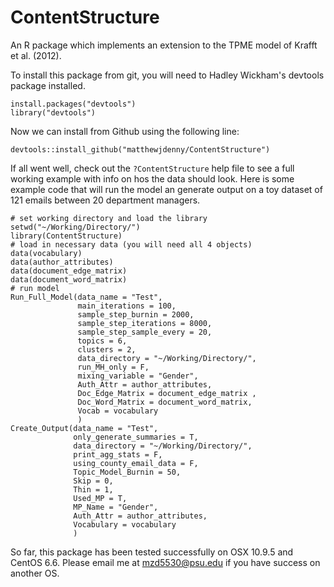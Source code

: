 # ContentStructure
An R package which implements an extension to the TPME model of Krafft et al. (2012). 

To install this package from git, you will need to Hadley Wickham's devtools package installed.

    install.packages("devtools")
    library("devtools")
    
Now we can install from Github using the following line:

    devtools::install_github("matthewjdenny/ContentStructure")

If all went well, check out the `?ContentStructure` help file to see a full working example with info on hos the data should look. Here is some example code that will run the model an generate output on a toy dataset of 121 emails between 20 department managers.

    # set working directory and load the library 
    setwd("~/Working/Directory/")
    library(ContentStructure)
    # load in necessary data (you will need all 4 objects)
    data(vocabulary)
    data(author_attributes)
    data(document_edge_matrix)
    data(document_word_matrix)
    # run model
    Run_Full_Model(data_name = "Test",  
                   main_iterations = 100, 
                   sample_step_burnin = 2000, 
                   sample_step_iterations = 8000,
                   sample_step_sample_every = 20,
                   topics = 6,
                   clusters = 2,
                   data_directory = "~/Working/Directory/",
                   run_MH_only = F,
                   mixing_variable = "Gender",
                   Auth_Attr = author_attributes, 
                   Doc_Edge_Matrix = document_edge_matrix ,
                   Doc_Word_Matrix = document_word_matrix, 
                   Vocab = vocabulary
                   )
    Create_Output(data_name = "Test",
                  only_generate_summaries = T, 
                  data_directory = "~/Working/Directory/",
                  print_agg_stats = F,
                  using_county_email_data = F,
                  Topic_Model_Burnin = 50,
                  Skip = 0, 
                  Thin = 1,
                  Used_MP = T,
                  MP_Name = "Gender",
                  Auth_Attr = author_attributes,
                  Vocabulary = vocabulary
                  )
            
So far, this package has been tested successfully on OSX 10.9.5 and CentOS 6.6. Please email me at <mzd5530@psu.edu> if you have success on another OS.
